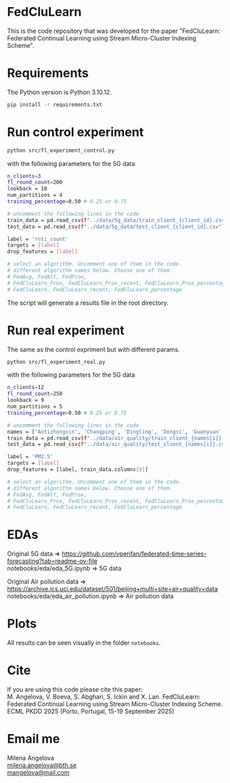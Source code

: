 # FedCluLearn
This is the code repository that was developed for the paper "FedCluLearn: Federated Continual Learning using Stream Micro-Cluster Indexing Scheme".

# Requirements
The Python version is Python 3.10.12.
```bash
pip install -r requirements.txt
```

# Run control experiment
```bash
python src/fl_experiment_control.py
```
with the following parameters for the 5G data 
```bash
n_clients=3
fl_round_count=200
lookback = 10  
num_partitions = 4 
training_percentage=0.50 # 0.25 or 0.75

# uncomment the following lines in the code
train_data = pd.read_csv(f"../data/5g_data/train_client_{client_id}.csv")
test_data = pd.read_csv(f"../data/5g_data/test_client_{client_id}.csv")

label = 'rnti_count'
targets = [label]
drop_features = [label]

# select an algorithm. Uncomment one of them in the code.
# different algorithm names below. Choose one of them.
# FedAvg, FedAtt, FedProx, 
# FedCluLearn_Prox, FedCluLearn_Prox_recent, FedCluLearn_Prox_percentage
# FedCluLearn, FedCluLearn_recent, FedCluLearn_percentage
```
The script will generate a results file in the root directory.

# Run real experiment
The same as the control expriment but with different params.
```bash
python src/fl_experiment_real.py
```
with the following parameters for the 5G data 
```bash
n_clients=12
fl_round_count=250
lookback = 9
num_partitions = 5 
training_percentage=0.50 # 0.25 or 0.75

# uncomment the following lines in the code
names = ['Aotizhongxin', 'Changping', 'Dingling', 'Dongsi', 'Guanyuan', 'Gucheng', 'Huairou', 'Nongzhanguan', 'Shunyi', 'Tiantan', 'Wanliu', 'Wanshouxigong']
train_data = pd.read_csv(f"../data/air_quality/train_client_{names[i]}.csv")
test_data = pd.read_csv(f"../data/air_quality/test_client_{names[i]}.csv")

label = 'PM2.5'
targets = [label]
drop_features = [label, train_data.columns[9]]

# select an algorithm. Uncomment one of them in the code.
# different algorithm names below. Choose one of them.
# FedAvg, FedAtt, FedProx, 
# FedCluLearn_Prox, FedCluLearn_Prox_recent, FedCluLearn_Prox_percentage
# FedCluLearn, FedCluLearn_recent, FedCluLearn_percentage
```
# EDAs
Original 5G data => https://github.com/vperifan/federated-time-series-forecasting?tab=readme-ov-file \
notebooks/eda/eda_5G.ipynb => 5G data 

Original Air pollution data => https://archive.ics.uci.edu/dataset/501/beijing+multi+site+air+quality+data
notebooks/eda/eda_air_pollution.ipynb => Air pollution data

# Plots
All results can be seen visually in the folder ```notebooks```.

# Cite
If you are using this code please cite this paper: \
M. Angelova, V. Boeva, S. Abghari, S. Ickin and X. Lan. FedCluLearn: Federated Continual Learning using Stream Micro-Cluster Indexing Scheme. ECML PKDD 2025 (Porto, Portugal, 15-19 September 2025)

# Email me
Milena Angelova \
milena.angelova@bth.se \
mangelova@mail.com

